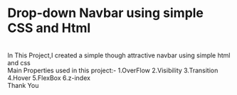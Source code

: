 # Drop-down Navbar using simple CSS and Html
<br>
In This Project,I created a simple though attractive navbar using simple html and css
<br>
Main Properties used in this project:-
1.OverFlow
2.Visibility
3.Transition
4.Hover
5.FlexBox
6.z-index

<br>
Thank You

